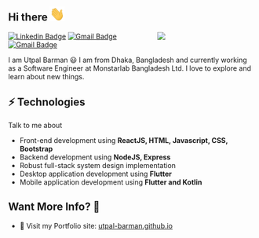 <h2> Hi there <img src="https://raw.githubusercontent.com/ABSphreak/ABSphreak/master/gifs/Hi.gif" width="30px"></h2>

<img align='right' src='https://user-images.githubusercontent.com/5713670/87202985-820dcb80-c2b6-11ea-9f56-7ec461c497c3.gif' width='200"'>

[![Linkedin Badge](https://img.shields.io/badge/-utpal—barman-blue?style=flat-square&logo=Linkedin&logoColor=white&link=https://www.linkedin.com/in/utpal-barman/)](https://www.linkedin.com/in/utpal-barman/) 
[![Gmail Badge](https://img.shields.io/badge/-utpal.barman.bd@gmail.com-c14438?style=flat-square&logo=Gmail&logoColor=white&link=mailto:utpal.barman.bd@gmail.com)](mailto:utpal.barman.bd@gmail.com)
[![Gmail Badge](https://img.shields.io/badge/-utpal.barman@monstar-lab.com-c14438?style=flat-square&logo=Gmail&logoColor=white&link=mailto:utpal.barman@monstar-lab.com)](mailto:utpal.barman@monstar-lab.com)

I am Utpal Barman 😃  I am from Dhaka, Bangladesh and currently working as a Software Engineer at Monstarlab Bangladesh Ltd. I love to explore and learn about new things.

## ⚡ Technologies
Talk to me about
- Front-end development using **ReactJS, HTML, Javascript, CSS, Bootstrap**
- Backend development using **NodeJS, Express**
- Robust full-stack system design implementation
- Desktop application development using **Flutter**
- Mobile application development using **Flutter and Kotlin**

## Want More Info? 🤔
- 🎯 Visit my Portfolio site: [utpal-barman.github.io](https://utpal-barman.github.io/)






